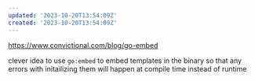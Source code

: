 ```yaml
---
updated: '2023-10-20T13:54:09Z'
created: '2023-10-20T13:54:09Z'
---
```

https://www.convictional.com/blog/go-embed

clever idea to use `go:embed` to embed templates in the binary so that any errors with initailizing them will happen at compile time instead of runtime